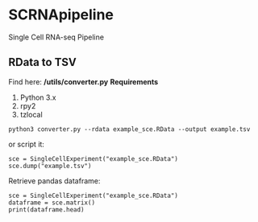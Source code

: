 # SCRNApipeline #
Single Cell RNA-seq Pipeline


## RData to TSV ##
Find here: **/utils/converter.py**
**Requirements**
1. Python 3.x
2. rpy2
3. tzlocal


```
python3 converter.py --rdata example_sce.RData --output example.tsv
```
or script it:
```
sce = SingleCellExperiment("example_sce.RData")
sce.dump("example.tsv")
```
Retrieve pandas dataframe:
```
sce = SingleCellExperiment("example_sce.RData")
dataframe = sce.matrix()
print(dataframe.head)
```
